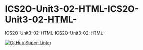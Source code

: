 # ICS2O-Unit3-02-HTML-ICS2O-Unit3-02-HTML-
ICS2O-Unit3-02-HTML-ICS2O-Unit3-02-HTML-

[![GitHub Super-Linter](https://github.com/RomanBallinFaxJah/ICS2O-Unit3-02-HTML-ICS2O-Unit3-02-HTML-/workflows/Lint%20Code%20Base/badge.svg)](https://github.com/marketplace/actions/super-linter)
